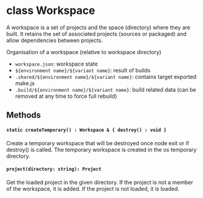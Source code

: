 class Workspace
===============

A workspace is a set of projects and the space (directory) where they are built. 
It retains the set of associated projects (sources or packaged) and allow dependencies between projects.

Organisation of a workspace (relative to workspace directory)

 - `workspace.json`: workspace state
 - `${environment name}/${variant name}`: result of builds
 - `.shared/${environment name}/${variant name}`: contains target exported make.js
 - `.build/${environment name}/${variant name}`: build related data (can be removed at any time to force full rebuild)

## Methods

#### `static createTemporary() : Workspace & { destroy() : void }`

Create a temporary workspace that will be destroyed once node exit or if destroy() is called.
The temporary workspace is created in the os temporary directory.

#### `project(directory: string): Project`

Get the loaded project in the given directory.
If the project is not a member of the workspace, it is added.
If the project is not loaded, it is loaded.

